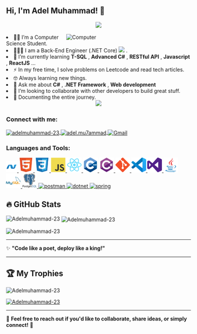 
<h2> Hi, I'm Adel Muhammad! 👋</h2>

<!-- Typing SVG by DenverCoder1 - https://github.com/DenverCoder1/readme-typing-svg -->
<p align="center">
  <a href="https://github.com/DenverCoder1/readme-typing-svg"><img src="https://readme-typing-svg.herokuapp.com/?lines=Software%20Engineer;Back-End%20Developer👨🏻‍💻;Always%20learning%20new%20things&font=Fira%20Code&center=true&width=440&height=45&color=2F81F7&vCenter=true&size=22"></a>
</p> 
<img src="https://github.com/lambiengcode/lambiengcode/blob/main/gif/dash.gif?raw=true" width="340px" align="right" alt="Computer">
<p
  
- 👨‍🎓 I’m a Computer Science Student.
- 👨🏻‍💻 I am a Back-End Engineer (.NET Core) <img src="https://media.giphy.com/media/WUlplcMpOCEmTGBtBW/giphy.gif" width="30"> .
- 🌱 I’m currently learning   **T-SQL** , **Advanced C#** , **RESTful API** ,  **Javascript** , **ReactJS** ...
- :zap: In my free time, I solve problems on Leetcode and read tech articles.
- 🤓 Always learning new things.
- 💬 Ask me about **C#** , **.NET Framework** , **Web development**
- 🤝 I’m looking to collaborate with other developers to build great stuff.
- 📄 Documenting the entire journey.

<div align="center">
    <img src="https://user-images.githubusercontent.com/73097560/115834477-dbab4500-a447-11eb-908a-139a6edaec5c.gif" />
</div>


<h3 align="left">Connect with me:</h3>
<p align="left">
  <a href="https://linkedin.com/in/adelmuhammad-23" target="blank">
    <img align="center" src="https://raw.githubusercontent.com/rahuldkjain/github-profile-readme-generator/master/src/images/icons/Social/linked-in-alt.svg" alt="adelmuhammad-23" height="30" width="40" />
  </a>
  <a href="https://fb.com/adel.mu7ammad" target="blank">
    <img align="center" src="https://raw.githubusercontent.com/rahuldkjain/github-profile-readme-generator/master/src/images/icons/Social/facebook.svg" alt="adel.mu7ammad" height="30" width="40" />
  </a>
 <a href="mailto:adelmuhammad.r@gmail.com" target="blank">
    <img align="center" src="https://www.vectorlogo.zone/logos/gmail/gmail-icon.svg" alt="Gmail" height="30" width="40" />
</a>

</p>


<h3 align="left">Languages and Tools:</h3>

<p align="left">
  <a href="https://dotnet.microsoft.com/" target="_blank" rel="noreferrer">
    <img src="https://raw.githubusercontent.com/devicons/devicon/master/icons/dot-net/dot-net-original.svg" alt="dotnet" width="30" height="30"/>
  </a>
  <a href="https://www.w3.org/html/" target="_blank" rel="noreferrer">
    <img src="https://raw.githubusercontent.com/devicons/devicon/master/icons/html5/html5-original.svg" alt="html5" width="40" height="40"/>
  </a>
  <a href="https://www.w3.org/Style/CSS/" target="_blank" rel="noreferrer">
    <img src="https://raw.githubusercontent.com/devicons/devicon/master/icons/css3/css3-original.svg" alt="css3" width="40" height="40"/>
  </a>
  <a href="https://developer.mozilla.org/en-US/docs/Web/JavaScript" target="_blank" rel="noreferrer">
    <img src="https://raw.githubusercontent.com/devicons/devicon/master/icons/javascript/javascript-original.svg" alt="javascript" width="40" height="40"/>
  </a>
  <a href="https://reactjs.org/" target="_blank" rel="noreferrer">
    <img src="https://raw.githubusercontent.com/devicons/devicon/master/icons/react/react-original.svg" alt="react" width="40" height="40"/>
  </a>
  <a href="https://isocpp.org/" target="_blank" rel="noreferrer">
    <img src="https://raw.githubusercontent.com/devicons/devicon/master/icons/cplusplus/cplusplus-original.svg" alt="cplusplus" width="40" height="40"/>
  </a>
  <a href="https://learn.microsoft.com/en-us/dotnet/csharp/" target="_blank" rel="noreferrer">
    <img src="https://raw.githubusercontent.com/devicons/devicon/master/icons/csharp/csharp-original.svg" alt="csharp" width="40" height="40"/>
  </a>
  <a href="https://git-scm.com/" target="_blank" rel="noreferrer">
    <img src="https://raw.githubusercontent.com/devicons/devicon/master/icons/git/git-original.svg" alt="git" width="40" height="40"/>
  </a>
  <a href="https://code.visualstudio.com/" target="_blank" rel="noreferrer">
    <img src="https://raw.githubusercontent.com/devicons/devicon/master/icons/vscode/vscode-original.svg" alt="vscode" width="40" height="40"/>
  </a>
  <a href="https://visualstudio.microsoft.com/" target="_blank" rel="noreferrer">
    <img src="https://raw.githubusercontent.com/devicons/devicon/master/icons/visualstudio/visualstudio-plain.svg" alt="visualstudio" width="40" height="40"/>
  </a>
  <a href="https://www.java.com/" target="_blank" rel="noreferrer">
    <img src="https://raw.githubusercontent.com/devicons/devicon/master/icons/java/java-original.svg" alt="java" width="40" height="40"/>
  </a>
  <a href="https://www.mysql.com/" target="_blank" rel="noreferrer">
    <img src="https://raw.githubusercontent.com/devicons/devicon/master/icons/mysql/mysql-original-wordmark.svg" alt="mysql" width="40" height="40"/>
  </a>
  <a href="https://www.postgresql.org/" target="_blank" rel="noreferrer">
    <img src="https://raw.githubusercontent.com/devicons/devicon/master/icons/postgresql/postgresql-original-wordmark.svg" alt="postgresql" width="40" height="40"/>
  </a>
  <a href="https://postman.com/" target="_blank" rel="noreferrer">
    <img src="https://www.vectorlogo.zone/logos/getpostman/getpostman-icon.svg" alt="postman" width="40" height="40"/>
  </a>

  <a href="https://dotnet.microsoft.com/" target="_blank" rel="noreferrer">
    <img src="https://www.vectorlogo.zone/logos/dotnet/dotnet-icon.svg" alt="dotnet" width="40" height="40"/>
</a>

  <a href="https://spring.io/" target="_blank" rel="noreferrer">
    <img src="https://www.vectorlogo.zone/logos/springio/springio-icon.svg" alt="spring" width="40" height="40"/>
  </a>
</p>





## 🔥 GitHub Stats


<p><img align="left" src="https://github-readme-stats.vercel.app/api/top-langs?username=ahmedelazab1220&show_icons=true&locale=en&layout=compact" alt="Adelmuhammad-23" /></p>

<p>&nbsp;<img align="center" src="https://github-readme-stats.vercel.app/api?username=Adelmuhammad-23&show_icons=true&locale=en" alt="Adelmuhammad-23" /></p>

<p><img align="center" src="https://github-readme-streak-stats.herokuapp.com/?user=Adelmuhammad-23&" alt="Adelmuhammad-23" /></p>

---

✨ **"Code like a poet, deploy like a king!"**

---

## 🏆 My Trophies

<p align="left"> <img src="https://komarev.com/ghpvc/?username=Adelmuhammad-23&label=Profile%20views&color=0e75b6&style=flat" alt="Adelmuhammad-23" /> </p>

<p align="left"> <a href="https://github.com/ryo-ma/github-profile-trophy"><img src="https://github-profile-trophy.vercel.app/?username=Adelmuhammad-23" alt="Adelmuhammad-23" /></a> </p>

---

💬 **Feel free to reach out if you'd like to collaborate, share ideas, or simply connect!** 🚀
